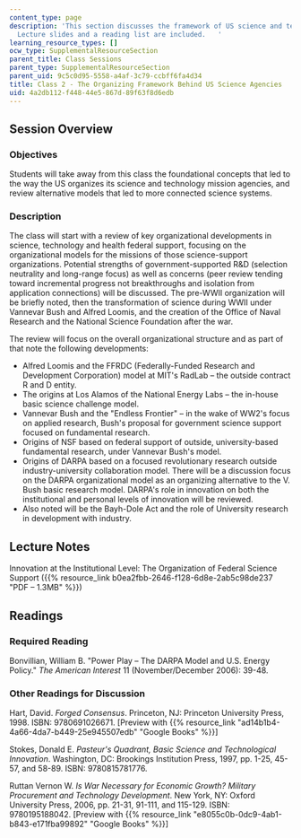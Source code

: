 ```yaml
---
content_type: page
description: 'This section discusses the framework of US science and technology agencies.
  Lecture slides and a reading list are included.   '
learning_resource_types: []
ocw_type: SupplementalResourceSection
parent_title: Class Sessions
parent_type: SupplementalResourceSection
parent_uid: 9c5c0d95-5558-a4af-3c79-ccbff6fa4d34
title: Class 2 - The Organizing Framework Behind US Science Agencies
uid: 4a2db112-f448-44e5-867d-89f63f8d6edb
---
```


Session Overview
----------------

### Objectives

Students will take away from this class the foundational concepts that led to the way the US organizes its science and technology mission agencies, and review alternative models that led to more connected science systems.

### Description

The class will start with a review of key organizational developments in science, technology and health federal support, focusing on the organizational models for the missions of those science-support organizations. Potential strengths of government-supported R&D (selection neutrality and long-range focus) as well as concerns (peer review tending toward incremental progress not breakthroughs and isolation from application connections) will be discussed. The pre-WWII organization will be briefly noted, then the transformation of science during WWII under Vannevar Bush and Alfred Loomis, and the creation of the Office of Naval Research and the National Science Foundation after the war.

The review will focus on the overall organizational structure and as part of that note the following developments:

*   Alfred Loomis and the FFRDC (Federally-Funded Research and Development Corporation) model at MIT's RadLab – the outside contract R and D entity.
*   The origins at Los Alamos of the National Energy Labs – the in-house basic science challenge model.
*   Vannevar Bush and the "Endless Frontier" – in the wake of WW2's focus on applied research, Bush's proposal for government science support focused on fundamental research.
*   Origins of NSF based on federal support of outside, university-based fundamental research, under Vannevar Bush's model.
*   Origins of DARPA based on a focused revolutionary research outside industry-university collaboration model. There will be a discussion focus on the DARPA organizational model as an organizing alternative to the V. Bush basic research model. DARPA's role in innovation on both the institutional and personal levels of innovation will be reviewed.
*   Also noted will be the Bayh-Dole Act and the role of University research in development with industry.

Lecture Notes
-------------

Innovation at the Institutional Level: The Organization of Federal Science Support ({{% resource_link b0ea2fbb-2646-f128-6d8e-2ab5c98de237 "PDF – 1.3MB" %}})

Readings
--------

### Required Reading

Bonvillian, William B. "Power Play – The DARPA Model and U.S. Energy Policy." _The American Interest_ 11 (November/December 2006): 39-48.

### Other Readings for Discussion

Hart, David. _Forged Consensus_. Princeton, NJ: Princeton University Press, 1998. ISBN: 9780691026671. \[Preview with {{% resource_link "ad14b1b4-4a66-4da7-b449-25e945507edb" "Google Books" %}}\]

Stokes, Donald E. _Pasteur's Quadrant, Basic Science and Technological Innovation_. Washington, DC: Brookings Institution Press, 1997, pp. 1-25, 45-57, and 58-89. ISBN: 9780815781776.

Ruttan Vernon W. _Is War Necessary for Economic Growth? Military Procurement and Technology Development_. New York, NY: Oxford University Press, 2006, pp. 21-31, 91-111, and 115-129. ISBN: 9780195188042. \[Preview with {{% resource_link "e8055c0b-0dc9-4ab1-b843-e171fba99892" "Google Books" %}}\]
